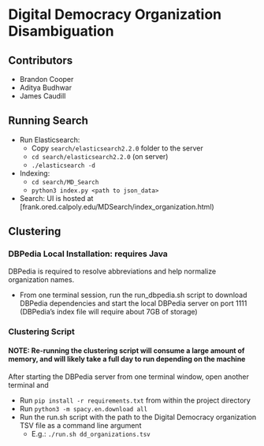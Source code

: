 # Digital Democracy Organization Disambiguation

## Contributors
- Brandon Cooper
- Aditya Budhwar
- James Caudill

## Running Search
- Run Elasticsearch:
    - Copy `search/elasticsearch2.2.0` folder to the server
    - `cd search/elasticsearch2.2.0` (on server)
    - `./elasticsearch -d`
- Indexing:
    - `cd search/MD_Search`
    - `python3 index.py <path to json_data>`
- Search: UI is hosted at [frank.ored.calpoly.edu/MDSearch/index_organization.html)

## Clustering

### DBPedia Local Installation: requires Java
DBPedia is required to resolve abbreviations and help normalize organization names.
- From one terminal session, run the run_dbpedia.sh script to download DBPedia dependencies and start the local DBPedia server on port 1111 (DBPedia’s index file will require about 7GB of storage)

### Clustering Script
#### NOTE: Re-running the clustering script will consume a large amount of memory, and will likely take a full day to run depending on the machine
After starting the DBPedia server from one terminal window, open another terminal and
- Run `pip install -r requirements.txt` from within the project directory
- Run `python3 -m spacy.en.download all`
- Run the run.sh script with the path to the Digital Democracy organization TSV file as a command line argument
	- E.g.: `./run.sh dd_organizations.tsv`
